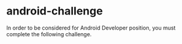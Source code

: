 # android-challenge
In order to be considered for Android Developer position, you must complete the following challenge.
